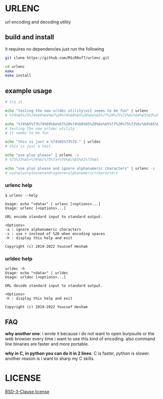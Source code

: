 # URLENC

url encoding and decoding utility

## build and install

it requires no dependencies just run the following

```bash
git clone https://github.com/M1cR0xf7/urlenc.git

cd urlenc
make
make install
```

## example usage

```bash
# try it

echo "testing the new urldec utility\nit seems to be fun" | urlenc
# %74%65%73%74%69%6e%67%20%74%68%65%20%6e%65%77%20%75%72%6c%64%65%63%20%75%74%69%6c%69%74%79%0a%69%74%20%73%65%65%6d%73%20%74%6f%20%62%65%20%66%75%6e

echo "%74%65%73%74%69%6e%67%20%74%68%65%20%6e%65%77%20%75%72%6c%64%65%63%20%75%74%69%6c%69%74%79%0a%69%74%20%73%65%65%6d%73%20%74%6f%20%62%65%20%66%75%6e" | urldec
# testing the new urldec utility
# it seems to be fun

echo "this is just a %74%65%73%74." | urldec
# this is just a test.

echo "use plus please" | urlenc -s
# %75%73%65+%70%6c%75%73+%70%6c%65%61%73%65

echo "use plus please and ignore alphanumeric characters" | urlenc -s -a
# use+plus+please+and+ignore+alphanumeric+characters

```

### urlenc help
```text
$ urlenc --help

Usage: echo "<data>" | urlenc [<options>...]
Usage: urlenc [<options>...]

URL encode standard input to standard output.

<Options>
-a : ignore alphanumeric characters
-s : use + instead of %20 when encoding spaces
-h : display this help and exit

Copyright (c) 2019-2022 Youssef Hesham
```

### urldec help
```text
urldec -h
Usage: echo "<data>" | urldec
Usage: urldec [<options>...]

URL decode standard input to standard output.

<Options>
-h : display this help and exit

Copyright (c) 2019-2022 Youssef Hesham
```

## FAQ
**why another one**:
i wrote it because i do not want to open burpsuite or the web browser every time i want to use this kind of encoding.
also command line binaries are faster and more portable.

**why in C, in python you can do it in 2 lines**:
C is faster, python is slower. another reason is i want to sharp my C skills.

# LICENSE
[BSD-3-Clause license](COPYING)
